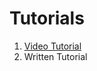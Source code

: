 # Tutorials

1. [Video Tutorial](https://latroservices962.sharepoint.com/:l:/s/tbu/FHmyawDJlS1LgaIC3s1rQNIBquEBit9yAdeeOBppyIKTfw?e=uLuKxT)
2. Written Tutorial
